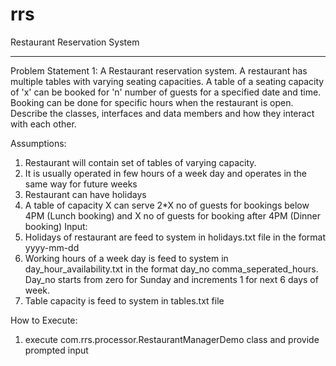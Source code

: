 # rrs
Restaurant Reservation System

******************************
Problem Statement 1:
A Restaurant reservation system.
A restaurant has multiple tables with varying seating capacities. A table of a seating capacity of 'x' can be booked for 'n' number of guests for a specified date and time. Booking can be done for specific hours when the restaurant is open. Describe the classes, interfaces and data members and how they interact with each other.

Assumptions:
1.	Restaurant will contain set of tables of varying capacity. 
2.	It is usually operated in few hours of a week day and operates in the same way for future weeks
3.	Restaurant  can have holidays
4.	A table of capacity X can serve 2*X no of guests for bookings below 4PM (Lunch booking) and X no of guests for booking after 4PM (Dinner booking)
Input:
1.	Holidays of restaurant are feed to system in holidays.txt file in the format yyyy-mm-dd
2.	Working hours of a week day is feed to system in day_hour_availability.txt in the format day_no comma_seperated_hours. Day_no starts from zero for Sunday and increments 1 for next 6 days of week.
3.	Table capacity is feed to system in tables.txt file

How to Execute:
1. execute com.rrs.processor.RestaurantManagerDemo class and provide prompted input